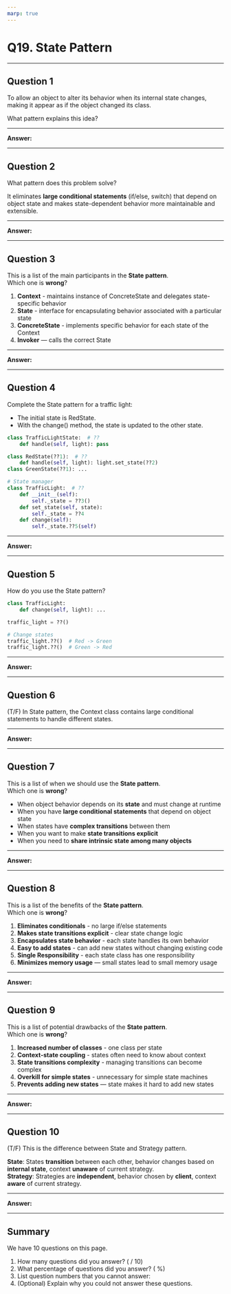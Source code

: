 ```yaml
---
marp: true
---
```


# Q19. State Pattern

---

## Question 1

To allow an object to alter its behavior when its internal state changes, making it appear as if the object changed its class.  

What pattern explains this idea?

---

**Answer:**  


---

## Question 2

What pattern does this problem solve?

It eliminates **large conditional statements** (if/else, switch) that depend on object state and makes state-dependent behavior more maintainable and extensible.

---

**Answer:**


---

## Question 3

This is a list of the main participants in the **State pattern**.  
Which one is **wrong**?

1. **Context** - maintains instance of ConcreteState and delegates state-specific behavior
2. **State** - interface for encapsulating behavior associated with a particular state
3. **ConcreteState** - implements specific behavior for each state of the Context
4. **Invoker** — calls the correct State

---

**Answer:**


---

## Question 4

Complete the State pattern for a traffic light:

- The initial state is RedState.
- With the change() method, the state is updated to the other state.

```python
class TrafficLightState:  # ??
    def handle(self, light): pass

class RedState(??1):  # ??
    def handle(self, light): light.set_state(??2)
class GreenState(??1): ...

# State manager
class TrafficLight:  # ??
    def __init__(self):
        self._state = ??3()
    def set_state(self, state):
        self._state = ??4
    def change(self):
        self._state.??5(self)
```

---

**Answer:**


---

## Question 5

How do you use the State pattern?

```python
class TrafficLight:
    def change(self, light): ...

traffic_light = ??()

# Change states
traffic_light.??()  # Red -> Green
traffic_light.??()  # Green -> Red  
```

---

**Answer:**


---

## Question 6

(T/F) In State pattern, the Context class contains large conditional statements to handle different states.

---

**Answer:**


---

## Question 7

This is a list of when we should use the **State pattern**.  
Which one is **wrong**?

- When object behavior depends on its **state** and must change at runtime
- When you have **large conditional statements** that depend on object state
- When states have **complex transitions** between them
- When you want to make **state transitions explicit**
- When you need to **share intrinsic state among many objects**

---

**Answer:**


---

## Question 8

This is a list of the benefits of the **State pattern**.  
Which one is **wrong**?

1. **Eliminates conditionals** - no large if/else statements
2. **Makes state transitions explicit** - clear state change logic
3. **Encapsulates state behavior** - each state handles its own behavior
4. **Easy to add states** - can add new states without changing existing code
5. **Single Responsibility** - each state class has one responsibility
6. **Minimizes memory usage** — small states lead to small memory usage

---

**Answer:**


---

## Question 9

This is a list of potential drawbacks of the **State pattern**.  
Which one is **wrong**?

1. **Increased number of classes** - one class per state
2. **Context-state coupling** - states often need to know about context
3. **State transitions complexity** - managing transitions can become complex
4. **Overkill for simple states** - unnecessary for simple state machines
5. **Prevents adding new states** — state makes it hard to add new states  

---

**Answer:**


---

## Question 10

(T/F) This is the difference between State and Strategy pattern.

**State**: States **transition** between each other, behavior changes based on **internal state**, context **unaware** of current strategy.  
**Strategy**: Strategies are **independent**, behavior chosen by **client**, context **aware** of current strategy.  

---

**Answer:**  


---

## Summary

We have 10 questions on this page.

1. How many questions did you answer? ( / 10)
2. What percentage of questions did you answer? (  %)
3. List question numbers that you cannot answer:
4. (Optional) Explain why you could not answer these questions.
